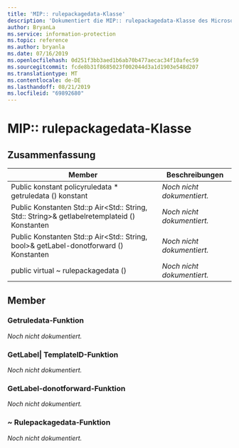 ```yaml
---
title: 'MIP:: rulepackagedata-Klasse'
description: 'Dokumentiert die MIP:: rulepackagedata-Klasse des Microsoft Information Protection (MIP) SDK.'
author: BryanLa
ms.service: information-protection
ms.topic: reference
ms.author: bryanla
ms.date: 07/16/2019
ms.openlocfilehash: 0d251f3bb3aed1b6ab70b477aecac34f10afec59
ms.sourcegitcommit: fcde8b31f8685023f002044d3a1d1903e548d207
ms.translationtype: MT
ms.contentlocale: de-DE
ms.lasthandoff: 08/21/2019
ms.locfileid: "69892680"
---
```

# <a name="class-miprulepackagedata"></a>MIP:: rulepackagedata-Klasse 
  
## <a name="summary"></a>Zusammenfassung
 Member                        | Beschreibungen                                
--------------------------------|---------------------------------------------
Public konstant policyruledata * getruledata () konstant  | _Noch nicht dokumentiert._
Public Konstanten Std::p Air\<Std:: String, Std:: String\>& getlabelretemplateid () Konstanten  | _Noch nicht dokumentiert._
Public Konstanten Std::p Air\<Std:: String, bool\>& getLabel-donotforward () Konstanten  | _Noch nicht dokumentiert._
public virtual ~ rulepackagedata ()  | _Noch nicht dokumentiert._
  
## <a name="members"></a>Member
  
### <a name="getruledata-function"></a>Getruledata-Funktion
_Noch nicht dokumentiert._

  
### <a name="getlabeltotemplateid-function"></a>GetLabel| TemplateID-Funktion
_Noch nicht dokumentiert._

  
### <a name="getlabeltodonotforward-function"></a>GetLabel-donotforward-Funktion
_Noch nicht dokumentiert._

  
### <a name="rulepackagedata-function"></a>~ Rulepackagedata-Funktion
_Noch nicht dokumentiert._
